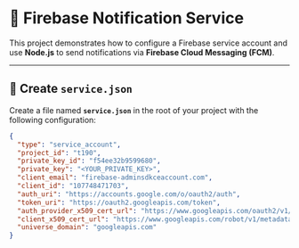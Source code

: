 # 🚀 Firebase Notification Service

This project demonstrates how to configure a Firebase service account and use **Node.js** to send notifications via **Firebase Cloud Messaging (FCM)**.

---

## 📄 Create `service.json`

Create a file named **`service.json`** in the root of your project with the following configuration:

```json
{
  "type": "service_account",
  "project_id": "t190",
  "private_key_id": "f54ee32b9599680",
  "private_key": "<YOUR_PRIVATE_KEY>",
  "client_email": "firebase-adminsdkceaccount.com",
  "client_id": "107748471703",
  "auth_uri": "https://accounts.google.com/o/oauth2/auth",
  "token_uri": "https://oauth2.googleapis.com/token",
  "auth_provider_x509_cert_url": "https://www.googleapis.com/oauth2/v1/certs",
  "client_x509_cert_url": "https://www.googleapis.com/robot/v1/metadata/x509/firebase-adminsdk-5pt41%e190.iam.gserviceaccount.com",
  "universe_domain": "googleapis.com"
}
